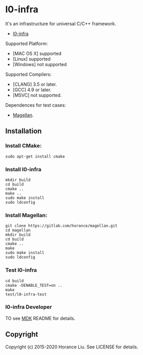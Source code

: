 # l0-infra

It's an infrastructure for universal C/C++ framework.

* [l0-infra](http://gitlab.com/horance/l0-infra)

Supported Platform:
* [MAC OS X] supported
* [Linux] supported
* [Windows] not supported

Supported Compilers:
* [CLANG] 3.5 or later.
* [GCC] 4.9 or later.
* [MSVC] not supported.

Dependences for test cases:
* [Magellan](http://gitlab.com/horance/magellan).

## Installation

### Install CMake:

    sudo apt-get install cmake
  
### Install l0-infra 

    mkdir build
    cd build
    cmake ..
    make ..
    sudo make install
    sudo ldconfig

### Install Magellan:

    git clone https://gitlab.com/horance/magellan.git
    cd magellan
    mkdir build
    cd build
    cmake ..
    make
    sudo make install
    sudo ldconfig

### Test l0-infra

    cd build
    cmake -DENABLE_TEST=on ..
    make
    test/l0-infra-test    

### l0-infra Developer

TO see [MDK](https://gitloab.com/horance/mdk) README for details.

## Copyright
Copyright (c) 2015-2020 Horance Liu. See LICENSE for details.
